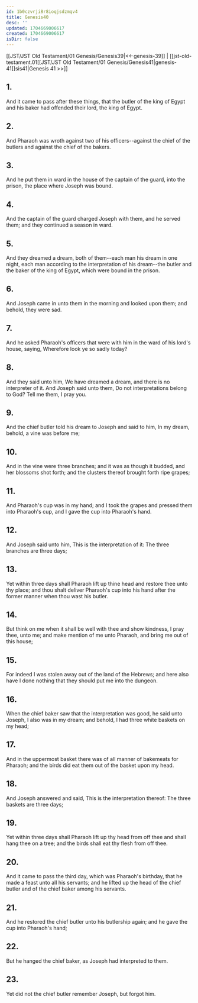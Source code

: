 ```yaml
---
id: 1b0czvrji8r8ioqjsdzmqv4
title: Genesis40
desc: ''
updated: 1704669006617
created: 1704669006617
isDir: false
---
```

[[JST/JST Old Testament/01 Genesis/Genesis39|<<-genesis-39]] | [[jst-old-testament.01[[JST/JST Old Testament/01 Genesis/Genesis41|genesis-41]]sis41|Genesis 41 >>]]
## 1.
And it came to pass after these things, that the butler of the king of Egypt and his baker had offended their lord, the king of Egypt.
## 2.
And Pharaoh was wroth against two of his officers\--against the chief of the butlers and against the chief of the bakers.
## 3.
And he put them in ward in the house of the captain of the guard, into the prison, the place where Joseph was bound.
## 4.
And the captain of the guard charged Joseph with them, and he served them; and they continued a season in ward.
## 5.
And they dreamed a dream, both of them\--each man his dream in one night, each man according to the interpretation of his dream\--the butler and the baker of the king of Egypt, which were bound in the prison.
## 6.
And Joseph came in unto them in the morning and looked upon them; and behold, they were sad.
## 7.
And he asked Pharaoh\'s officers that were with him in the ward of his lord\'s house, saying, Wherefore look ye so sadly today?
## 8.
And they said unto him, We have dreamed a dream, and there is no interpreter of it. And Joseph said unto them, Do not interpretations belong to God? Tell me them, I pray you.
## 9.
And the chief butler told his dream to Joseph and said to him, In my dream, behold, a vine was before me;
## 10.
And in the vine were three branches; and it was as though it budded, and her blossoms shot forth; and the clusters thereof brought forth ripe grapes;
## 11.
And Pharaoh\'s cup was in my hand; and I took the grapes and pressed them into Pharaoh\'s cup, and I gave the cup into Pharaoh\'s hand.
## 12.
And Joseph said unto him, This is the interpretation of it: The three branches are three days;
## 13.
Yet within three days shall Pharaoh lift up thine head and restore thee unto thy place; and thou shalt deliver Pharaoh\'s cup into his hand after the former manner when thou wast his butler.
## 14.
But think on me when it shall be well with thee and show kindness, I pray thee, unto me; and make mention of me unto Pharaoh, and bring me out of this house;
## 15.
For indeed I was stolen away out of the land of the Hebrews; and here also have I done nothing that they should put me into the dungeon.
## 16.
When the chief baker saw that the interpretation was good, he said unto Joseph, I also was in my dream; and behold, I had three white baskets on my head;
## 17.
And in the uppermost basket there was of all manner of bakemeats for Pharaoh; and the birds did eat them out of the basket upon my head.
## 18.
And Joseph answered and said, This is the interpretation thereof: The three baskets are three days;
## 19.
Yet within three days shall Pharaoh lift up thy head from off thee and shall hang thee on a tree; and the birds shall eat thy flesh from off thee.
## 20.
And it came to pass the third day, which was Pharaoh\'s birthday, that he made a feast unto all his servants; and he lifted up the head of the chief butler and of the chief baker among his servants.
## 21.
And he restored the chief butler unto his butlership again; and he gave the cup into Pharaoh\'s hand;
## 22.
But he hanged the chief baker, as Joseph had interpreted to them.
## 23.
Yet did not the chief butler remember Joseph, but forgot him.

